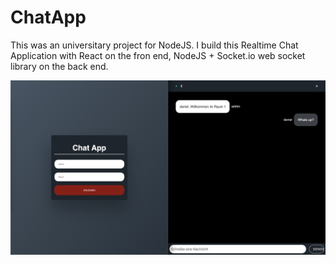 # ChatApp

This was an universitary project for NodeJS. I build this Realtime Chat Application with React on the fron end, NodeJS + Socket.io web socket library on the back end.

![Thumbnail](chat.png)
